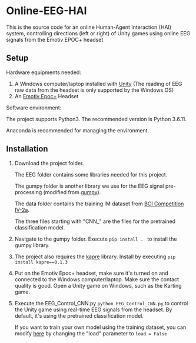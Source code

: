 # Online-EEG-HAI
This is the source code for an online Human-Agent Interaction (HAI) system, controlling directions (left or right) of Unity games using online EEG signals from the Emotiv EPOC+ headset


## Setup
Hardware equipments needed:
1. A Windows computer/laptop installed with [Unity](https://unity.com/) (The reading of EEG raw data from the headset is only supported by the Windows OS)
2. An [Emotiv Epoc+](https://www.emotiv.com/epoc/) Headset

Software environment:

The project supports Python3. The recommended version is Python 3.6.11.

Anaconda is recommended for managing the environment.


## Installation
1. Download the project folder.

    The EEG folder contains some libraries needed for this project.

    The gumpy folder is another library we use for the EEG signal pre-processing (modified from [gumpy](https://github.com/gumpy-bci/gumpy)). 

    The data folder contains the training IM dataset from [BCI Competition IV-2a](http://www.bbci.de/competition/iv/#dataset2a).

    The three files starting with "CNN_" are the files for the pretrained classification model.

2. Navigate to the gumpy folder. Execute ```pip install . ``` to install the gumpy library.

3. The project also requires the [kapre](https://pypi.org/project/kapre/) library. Install by executing ```pip install kapre==0.1.3 ```

4. Put on the Emotiv Epoc+ headset, make sure it's turned on and connected to the Windows computer/laptop. Make sure the contact quality is good. Open a Unity game on Windows, such as the Karting game.

5. Execute the EEG_Control_CNN.py ```python EEG_Control_CNN.py``` to control the Unity game using real-time EEG signals from the headset. By default, it's using the pretrained classification model. 

    If you want to train your own model using the training dataset, you can modify [here](https://github.com/nomatterhoe/Online-EEG-HAI/blob/main/EEG_Control_CNN.py#L437) by changing the "load" parameter to ```load = False``` 


